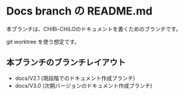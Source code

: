 # Docs branch の README.md

本ブランチは、CHiBi-CHiLOのドキュメントを書くためのブランチです。

git worktree を使う想定です。

## 本ブランチのブランチレイアウト

- docs/V2.1 (現段階でのドキュメント作成ブランチ)
- docs/V3.0 (次期バージョンのドキュメント作成ブランチ)

